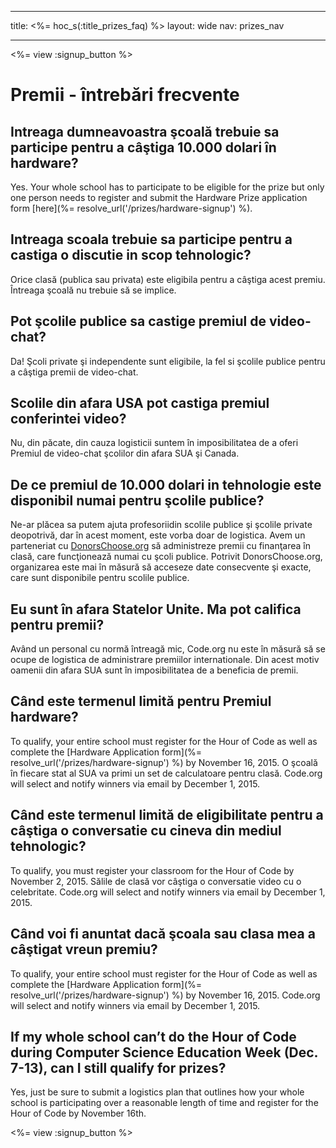 * * *

title: <%= hoc_s(:title_prizes_faq) %> layout: wide nav: prizes_nav

* * *

<%= view :signup_button %>

# Premii - întrebări frecvente

## Intreaga dumneavoastra şcoală trebuie sa participe pentru a câştiga 10.000 dolari în hardware?

Yes. Your whole school has to participate to be eligible for the prize but only one person needs to register and submit the Hardware Prize application form [here](%= resolve_url('/prizes/hardware-signup') %).

## Intreaga scoala trebuie sa participe pentru a castiga o discutie in scop tehnologic?

Orice clasă (publica sau privata) este eligibila pentru a câştiga acest premiu. Întreaga şcoală nu trebuie să se implice.

## Pot şcolile publice sa castige premiul de video-chat?

Da! Şcoli private şi independente sunt eligibile, la fel si şcolile publice pentru a câştiga premii de video-chat.

## Scolile din afara USA pot castiga premiul conferintei video?

Nu, din păcate, din cauza logisticii suntem în imposibilitatea de a oferi Premiul de video-chat şcolilor din afara SUA şi Canada.

## De ce premiul de 10.000 dolari in tehnologie este disponibil numai pentru şcolile publice?

Ne-ar plăcea sa putem ajuta profesoriidin scolile publice şi şcolile private deopotrivă, dar în acest moment, este vorba doar de logistica. Avem un parteneriat cu [DonorsChoose.org](http://donorschoose.org) să administreze premii cu finanţarea în clasă, care funcţionează numai cu şcoli publice. Potrivit DonorsChoose.org, organizarea este mai în măsură să acceseze date consecvente şi exacte, care sunt disponibile pentru scolile publice.

## Eu sunt în afara Statelor Unite. Ma pot califica pentru premii?

Având un personal cu normă întreagă mic, Code.org nu este în măsură să se ocupe de logistica de administrare premiilor internationale. Din acest motiv oamenii din afara SUA sunt în imposibilitatea de a beneficia de premii.

## Când este termenul limită pentru Premiul hardware?

To qualify, your entire school must register for the Hour of Code as well as complete the [Hardware Application form](%= resolve_url('/prizes/hardware-signup') %) by November 16, 2015. O şcoală în fiecare stat al SUA va primi un set de calculatoare pentru clasă. Code.org will select and notify winners via email by December 1, 2015.

## Când este termenul limită de eligibilitate pentru a câştiga o conversatie cu cineva din mediul tehnologic?

To qualify, you must register your classroom for the Hour of Code by November 2, 2015. Sălile de clasă vor câştiga o conversatie video cu o celebritate. Code.org will select and notify winners via email by December 1, 2015.

## Când voi fi anuntat dacă şcoala sau clasa mea a câştigat vreun premiu?

To qualify, your entire school must register for the Hour of Code as well as complete the [Hardware Application form](%= resolve_url('/prizes/hardware-signup') %) by November 16, 2015. Code.org will select and notify winners via email by December 1, 2015.

## If my whole school can’t do the Hour of Code during Computer Science Education Week (Dec. 7-13), can I still qualify for prizes?

Yes, just be sure to submit a logistics plan that outlines how your whole school is participating over a reasonable length of time and register for the Hour of Code by November 16th.

<%= view :signup_button %>
